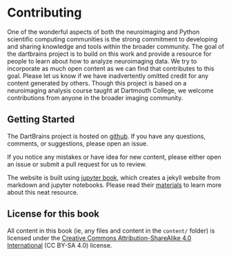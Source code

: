 # Contributing

One of the wonderful aspects of both the neuroimaging and Python scientific computing communities is the strong commitment to developing and sharing knowledge and tools within the broader community. The goal of the dartbrains project is to build on this work and provide a resource for people to learn about how to analyze neuroimaging data. We try to incorporate as much open content as we can find that contributes to this goal. Please let us know if we have inadvertently omitted credit for any content generated by others. Though this project is based on a neuroimaging analysis course taught at Dartmouth College, we welcome contributions from anyone in the broader imaging community.

## Getting Started
The DartBrains project is hosted on [github](https://github.com/ljchang/dartbrains). If you have any questions, comments, or suggestions, please open an issue.

If you notice any mistakes or have idea for new content, please either open an issue or submit a pull request for us to review.

The website is built using [jupyter book](https://jupyter.org/jupyter-book/intro.html), which creates a jekyll website from markdown and jupyter notebooks. Please read their [materials](https://jupyter.org/jupyter-book/intro.html) to learn more about this neat resource.

## License for this book

All content in this book (ie, any files and content in the `content/` folder)
is licensed under the [Creative Commons Attribution-ShareAlike 4.0 International](https://creativecommons.org/licenses/by-sa/4.0/)
(CC BY-SA 4.0) license.
